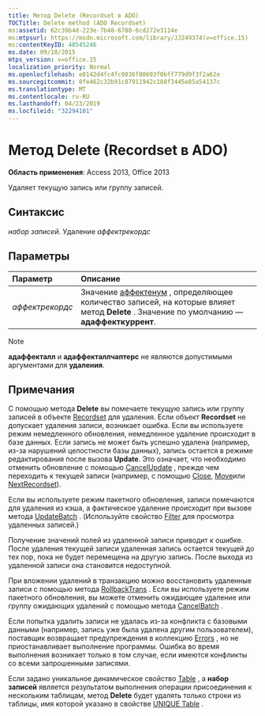 ```yaml
---
title: Метод Delete (Recordset в ADO)
TOCTitle: Delete method (ADO Recordset)
ms:assetid: 62c39b4d-223e-7b48-6780-6cd272e3114e
ms:mtpsurl: https://msdn.microsoft.com/library/JJ249374(v=office.15)
ms:contentKeyID: 48545246
ms.date: 09/18/2015
mtps_version: v=office.15
localization_priority: Normal
ms.openlocfilehash: e8142d4fc4fc0036f80693f0bff779d9f3f2a62e
ms.sourcegitcommit: 8fe462c32b91c87911942c188f3445e85a54137c
ms.translationtype: MT
ms.contentlocale: ru-RU
ms.lasthandoff: 04/23/2019
ms.locfileid: "32294101"
---
```

# <a name="delete-method-ado-recordset"></a>Метод Delete (Recordset в ADO)

**Область применения**: Access 2013, Office 2013

Удаляет текущую запись или группу записей.

## <a name="syntax"></a>Синтаксис

*набор записей*. Удаление *аффектрекордс*

## <a name="parameters"></a>Параметры

|Параметр|Описание|
|:--------|:----------|
|*аффектрекордс* |Значение [аффектенум](affectenum.md) , определяющее количество записей, на которые влияет метод **Delete** . Значение по умолчанию — **адаффекткуррент**.|

> [!NOTE]
> **адаффекталл** и **адаффекталлчаптерс** не являются допустимыми аргументами для **удаления**.

## <a name="remarks"></a>Примечания

С помощью метода **Delete** вы помечаете текущую запись или группу записей в объекте [Recordset](recordset-object-ado.md) для удаления. Если объект **Recordset** не допускает удаления записи, возникает ошибка. Если вы используете режим немедленного обновления, немедленное удаление происходит в базе данных. Если запись не может быть успешно удалена (например, из-за нарушений целостности базы данных), запись остается в режиме редактирования после вызова **Update**. Это означает, что необходимо отменить обновление с помощью [CancelUpdate](cancelupdate-method-ado.md) , прежде чем переходить к текущей записи (например, с помощью [Close](close-method-ado.md), [Move](move-method-ado.md)или [NextRecordset](nextrecordset-method-ado.md)).

Если вы используете режим пакетного обновления, записи помечаются для удаления из кэша, а фактическое удаление происходит при вызове метода [UpdateBatch](updatebatch-method-ado.md) . (Используйте свойство [Filter](filter-property-ado.md) для просмотра удаленных записей.)

Получение значений полей из удаленной записи приводит к ошибке. После удаления текущей записи удаленная запись остается текущей до тех пор, пока не будет перемещена на другую запись. После выхода из удаленной записи она становится недоступной.

При вложении удалений в транзакцию можно восстановить удаленные записи с помощью метода [RollbackTrans](begintrans-committrans-and-rollbacktrans-methods-ado.md) . Если вы используете режим пакетного обновления, вы можете отменить ожидающее удаление или группу ожидающих удалений с помощью метода [CancelBatch](cancelbatch-method-ado.md) .

Если попытка удалить записи не удалась из-за конфликта с базовыми данными (например, запись уже была удалена другим пользователем), поставщик возвращает предупреждения в коллекцию [Errors](errors-collection-ado.md) , но не приостанавливает выполнение программы. Ошибка во время выполнения возникает только в том случае, если имеются конфликты со всеми запрошенными записями.

Если задано уникальное динамическое свойство [Table](unique-table-unique-schema-unique-catalog-properties-dynamic-ado.md) , а **набор записей** является результатом выполнения операции присоединения к нескольким таблицам, метод **Delete** будет удалять только строки из таблицы, имя которой указано в свойстве [UNIQUE Table](unique-table-unique-schema-unique-catalog-properties-dynamic-ado.md) .

